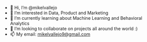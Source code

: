 - 👋 Hi, I’m @mikelvallejo
- 👀 I’m interested in Data, Product and Marketing 
- 🌱 I’m currently learning about Machine Learning and Behavioral Analytics
- 💞️ I’m looking to collaborate on projects all around the world :) 
- 📫 My email: mikelvallejo9@gmail.com

<!---
mikelvallejo/mikelvallejo is a ✨ special ✨ repository because its `README.md` (this file) appears on your GitHub profile.
You can click the Preview link to take a look at your changes.
--->
